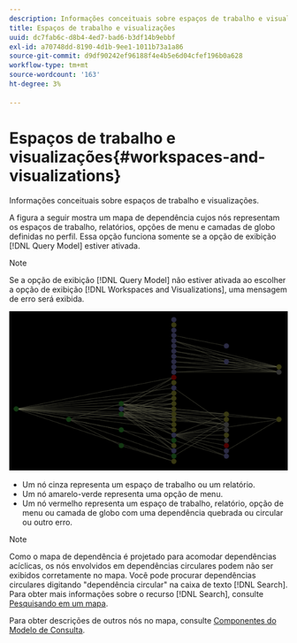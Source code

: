 ```yaml
---
description: Informações conceituais sobre espaços de trabalho e visualizações.
title: Espaços de trabalho e visualizações
uuid: dc7fab6c-d8b4-4ed7-bad6-b3df14b9ebbf
exl-id: a70748dd-8190-4d1b-9ee1-1011b73a1a86
source-git-commit: d9df90242ef96188f4e4b5e6d04cfef196b0a628
workflow-type: tm+mt
source-wordcount: '163'
ht-degree: 3%

---
```


# Espaços de trabalho e visualizações{#workspaces-and-visualizations}

Informações conceituais sobre espaços de trabalho e visualizações.

A figura a seguir mostra um mapa de dependência cujos nós representam os espaços de trabalho, relatórios, opções de menu e camadas de globo definidas no perfil. Essa opção funciona somente se a opção de exibição [!DNL Query Model] estiver ativada.

>[!NOTE]
>
>Se a opção de exibição [!DNL Query Model] não estiver ativada ao escolher a opção de exibição [!DNL Workspaces and Visualizations], uma mensagem de erro será exibida.

![](assets/vis_DependencyMap_QueryModelandWorkspaces.png)

* Um nó cinza representa um espaço de trabalho ou um relatório.
* Um nó amarelo-verde representa uma opção de menu.
* Um nó vermelho representa um espaço de trabalho, relatório, opção de menu ou camada de globo com uma dependência quebrada ou circular ou outro erro.

>[!NOTE]
>
>Como o mapa de dependência é projetado para acomodar dependências acíclicas, os nós envolvidos em dependências circulares podem não ser exibidos corretamente no mapa. Você pode procurar dependências circulares digitando &quot;dependência circular&quot; na caixa de texto [!DNL Search]. Para obter mais informações sobre o recurso [!DNL Search], consulte [Pesquisando em um mapa](../../../../../home/c-get-started/c-admin-intrf/c-dataset-mgrs/c-dep-maps/t-srch-map.md#task-a1e7065a538d46c78a7d28676d880dfb).

Para obter descrições de outros nós no mapa, consulte [Componentes do Modelo de Consulta](../../../../../home/c-get-started/c-admin-intrf/c-dataset-mgrs/c-dep-maps/c-qry-mod-comp.md#concept-32c6dadd32f74179b026c7e96d47710f).
